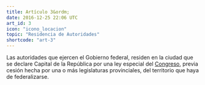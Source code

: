 ```yaml
---
title: Artículo 3&ordm;
date: 2016-12-25 22:06 UTC
art_id: 3
icon: "icono_locacion"
topic: "Residencia de Autoridades"
shortcode: "art-3"
---
```


Las autoridades que ejercen el Gobierno federal, residen en la ciudad que se declare Capital de la República por una ley especial del [Congreso](http://es.wikipedia.org/wiki/Congreso_de_la_Naci%C3%B3n_Argentina), previa cesión hecha por una o más legislaturas provinciales, del territorio que haya de federalizarse.
